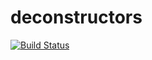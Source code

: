 # deconstructors

[![Build Status](https://travis-ci.org/drewjcooper/deconstructors.svg?branch=master)](https://travis-ci.org/drewjcooper/deconstructors)